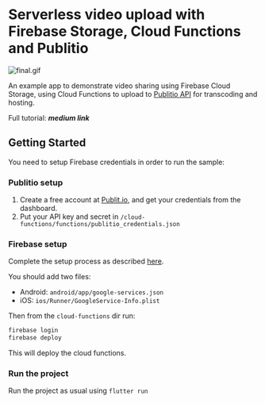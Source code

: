 # Serverless video upload with Firebase Storage, Cloud Functions and Publitio

![final.gif](https://www.learningsomethingnew.com/flutter-video-hls/final.gif)

An example app to demonstrate video sharing using Firebase Cloud Storage, using Cloud Functions to upload to [Publitio API](https://publit.io?fpr=jonathan43) for transcoding and hosting.

Full tutorial: ***medium link***

## Getting Started

You need to setup Firebase credentials in order to run the sample:

### Publitio setup
1. Create a free account at [Publit.io](https://publit.io?fpr=jonathan43), and get your credentials from the dashboard.
2. Put your API key and secret in `/cloud-functions/functions/publitio_credentials.json`

### Firebase setup
Complete the setup process as described [here](https://firebase.google.com/docs/flutter/setup).

You should add two files:
- Android: `android/app/google-services.json`
- iOS: `ios/Runner/GoogleService-Info.plist`

Then from the `cloud-functions` dir run:

```sh
firebase login
firebase deploy
```

This will deploy the cloud functions.

### Run the project
Run the project as usual using `flutter run`